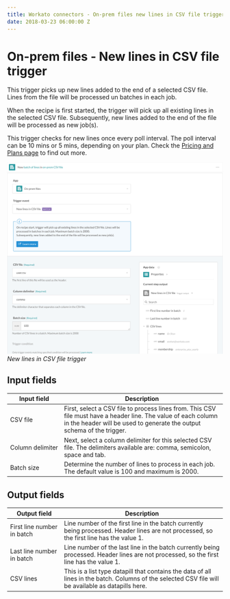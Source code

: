 ```yaml
---
title: Workato connectors - On-prem files new lines in CSV file trigger
date: 2018-03-23 06:00:00 Z
---
```


# On-prem files - New lines in CSV file trigger

This trigger picks up new lines added to the end of a selected CSV file. Lines from the file will be processed un batches in each job.

When the recipe is first started, the trigger will pick up all existing lines in the selected CSV file. Subsequently, new lines added to the end of the file will be processed as new job(s).

This trigger checks for new lines once every poll interval. The poll interval can be 10 mins or 5 mins, depending on your plan. Check the [Pricing and Plans page](https://www.workato.com/pricing?audience=general) to find out more.

![New lines in CSV file trigger](/assets/images/connectors/on-prem-files/new-lines-trigger.png)
*New lines in CSV file trigger*

## Input fields

<table class="unchanged rich-diff-level-one">
  <thead>
    <tr>
        <th width='25%'>Input field</th>
        <th>Description</th>
    </tr>
  </thead>
  <tbody>
    <tr>
      <td>CSV file</td>
      <td>
        First, select a CSV file to process lines from. This CSV file must have a header line. The value of each column in the header will be used to generate the output schema of the trigger.
      </td>
    </tr>
    <tr>
      <td>Column delimiter</td>
      <td>
        Next, select a column delimiter for this selected CSV file. The delimiters available are: comma, semicolon, space and tab.
      </td>
    </tr>
    <tr>
      <td>Batch size</td>
      <td>Determine the number of lines to process in each job. The default value is 100 and maximum is 2000.
      </td>
    </tr>
  </tbody>
</table>

## Output fields

<table class="unchanged rich-diff-level-one">
  <thead>
    <tr>
        <th width='25%'>Output field</th>
        <th>Description</th>
    </tr>
  </thead>
  <tbody>
    <tr>
      <td>First line number in batch</td>
      <td>Line number of the first line in the batch currently being processed. Header lines are not processed, so the first line has the value 1.</td>
    </tr>
    <tr>
      <td>Last line number in batch</td>
      <td>Line number of the last line in the batch currently being processed. Header lines are not processed, so the first line has the value 1.</td>
    </tr>
    <tr>
      <td>CSV lines</td>
      <td>This is a list type datapill that contains the data of all lines in the batch. Columns of the selected CSV file will be available as datapills here.</td>
    </tr>
  </tbody>
</table>
